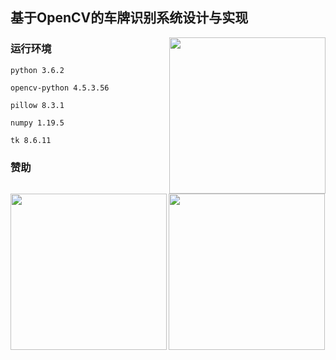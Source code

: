 ## 基于OpenCV的车牌识别系统设计与实现    
<p>  
<img src="https://user-images.githubusercontent.com/31680619/167295765-2360d52d-f55b-46a4-8f9c-7c0a1302a3c5.png"  align = "right"  height="250" />

### 运行环境
    python 3.6.2
    
    opencv-python 4.5.3.56
    
    pillow 8.3.1
    
    numpy 1.19.5
    
    tk 8.6.11
</p>

### 赞助
<p>
<img src="https://github.com/skci/VLPR/assets/31680619/2629fe59-24b6-464b-901a-6c63d332a083"  align = "left"  height="250" />
<img src="https://github.com/skci/VLPR/assets/31680619/003cf061-e4f6-478f-8e20-6b891a0255ff"  align = "center"  height="250" />
</p>
